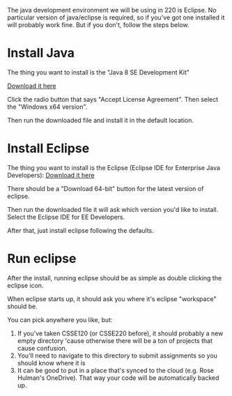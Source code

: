 The java development environment we will be using in 220 is Eclipse.
No particular version of java/eclipse is required, so if you've got
one installed it will probably work fine.  But if you don't, follow
the steps below.

# Install Java

The thing you want to install is the "Java 8 SE Development Kit"

<a href="https://www.oracle.com/java/technologies/javase/javase-jdk8-downloads.html#license-lightbox">Download it here</a>

Click the radio button that says "Accept License Agreement".  Then
select the "Windows x64 version".

Then run the downloaded file and install it in the default location.

# Install Eclipse

The thing you want to install is the Eclipse (Eclipse IDE for Enterprise Java Developers):
<a href="https://www.eclipse.org/downloads/packages/release/2020-06/r">Download it here</a>

There should be a "Download 64-bit" button for the latest version of
eclipse.

Then run the downloaded file it will ask which version you'd like to
install.  Select the Eclipse IDE for EE Developers.

After that, just install eclipse following the defaults.

# Run eclipse

After the install, running eclipse should be as simple as double clicking the eclipse icon.

When eclipse starts up, it should ask you where it's eclipse "workspace" should be.

You can pick anywhere you like, but:

1. If you've taken CSSE120 (or CSSE220 before), it should probably a
   new empty directory 'cause otherwise there will be a ton of
   projects that cause confusion.
2. You'll need to navigate to this directory to submit assignments so
   you should know where it is
3. It can be good to put in a place that's synced to the cloud
   (e.g. Rose Hulman's OneDrive).  That way your code will be
   automatically backed up.
